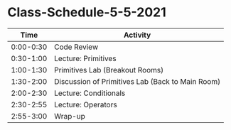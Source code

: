# Class-Schedule-5-5-2021

|Time      | Activity |
|----------|-------------|
|0:00-0:30 | Code Review |
|0:30-1:00 | Lecture: Primitives |
|1:00-1:30 | Primitives Lab (Breakout Rooms) |
|1:30-2:00 | Discussion of Primitives Lab (Back to Main Room) |
|2:00-2:30 | Lecture: Conditionals |
|2:30-2:55 | Lecture: Operators |
|2:55-3:00 | Wrap-up |
